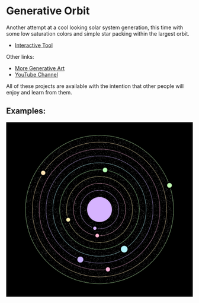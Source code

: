 # Generative Orbit

Another attempt at a cool looking solar system generation, this time with some low saturation colors and simple star packing within the largest orbit.

- [Interactive Tool](https://www.erdavids.com/generative-orbit/)

Other links:
- [More Generative Art](https://github.com/erdavids/Generative-Art)
- [YouTube Channel](https://www.youtube.com/channel/UCUrmX3SvpPerq-KAfGBrgGQ)

All of these projects are available with the intention that other people will enjoy and learn from them. 

## Examples:

<p align="center"><img src="images/git-2.png"></p>